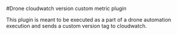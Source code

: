 #Drone cloudwatch version custom metric plugin

This plugin is meant to be executed as a part of a drone automation execution and sends a custom version tag to cloudwatch.

